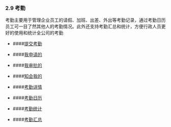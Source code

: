 ### 2.9 考勤

考勤主要用于管理企业员工的请假、加班、出差、外出等考勤记录，通过考勤日历员工可一目了然其他人的考勤情况。此外还支持考勤汇总和统计，方便行政人员更好的使用和统计全公司的考勤

* ####[提交考勤](/yong-hu-zhi-nan/yong-hu-shou-ce/kao-qin/ti-jiao-kao-qin.md)

* ####[我申请的](/yong-hu-zhi-nan/yong-hu-shou-ce/shen-pi/wo-shen-qing-de.md)

* ####[我审批的](/yong-hu-zhi-nan/yong-hu-shou-ce/shen-pi/wo-shen-pi-de.md)

* ####[知会我的](/yong-hu-zhi-nan/yong-hu-shou-ce/shen-pi/zhi-hui-wo-de.md)

* ####[考勤详情](/yong-hu-zhi-nan/yong-hu-shou-ce/kao-qin/kao-qin-xiang-qing.md)

* ####[考勤日历](/考勤日历)

* ####[考勤统计](/yong-hu-zhi-nan/yong-hu-shou-ce/kao-qin/kao-qin-tong-ji.md)

* ####[考勤汇总](/yong-hu-zhi-nan/yong-hu-shou-ce/kao-qin/kao-qin-hui-zong.md)